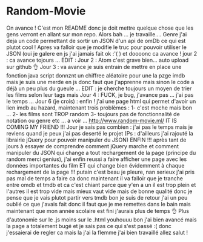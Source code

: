 # Random-Movie
On avance ! C'est mon README donc je doit mettre quelque chose que les gens verront en allant sur mon repo.
Alors bah ... je travaille....
Genre j'ai deja un code permettant de sortir un JSON d'un api de omDb ce qui est plutot cool !
Apres va falloir que je modifie le truc pour pouvoir utiliser le JSON (oui je galere en js j'ai jamais fait
ok :'( )
et doooonc ca avance !
jour 2 : ca avance tojours ...
EDIT : Jour 2 : Atom c'est grave bien... auto upload sur github :ok_hand:
Jour 3 : va avance je suis entrain de mettre en place une fonction java script donnznt un chiffree aléatoire pour une la pzge imdb mais je suis une merde en js donc faut que j'apprenne mais sinon le code a déjà un peu plus du gueule ...
EDIT : je cherche toujours un moyen de trier les films selon leur tags mais
Jour 4 : FUCK, je bug, j'avance pas ... j'ai pas le temps ...
Jour 6 (je crois) : enfin ! j'ai une page html qui permet d'avoir un lien imdb au hazard, maintenant trois problèmes : 1- c'est moche mais bon ... 2- les films sont TROP random 3- toujours pas de fonctionnalité de notation ou genre etc ... a voir ...
http://www.random-movie.ml/
IT IS COMING MY FRIEND !!!
Jour je sais pas combien : j'ai pas le temps mais je reviens quand je peux j'ai pas deserté le projet (Ps : d'ailleurs j'ai rajouté la librairie jQuery pour pouvoir manipuler du JSON)
ENFIN !!! après tant de jours à essayer de comprendre comment jQuery marche et comment manipuler du JSON qui change a tout rechargement de la page (principe du random merci genius), j'ai enfin reussi a faire afficher une page avec les données importantes du film ET qui change bien évidemment à chaque rechargement de la page !!! putain c'est beau je pleure, nan serieux j'ai pris pas mal de temps a faire ca donc maintenant il va falloir que je tranche entre omdb et tmdb et ca c'est chiant parce que y'en a un il est trop plein et l'autres il est trop vide mais mieux vaut vide mais de bonne qualité donc je pense que je vais plutot partir vers tmdb
bon je suis de retour j'ai un peu oublié ce que j'avais fait donc il faut que je me remettes dans le bain mais maintenant que mon année scolaire est fini j'aurais plus de temps :ok_hand:
Plus d'autonomie sur le .js moins sur le .html youhouuu
bon j'ai bien avancé mais la page a totalement bugé et je sais pas ce qui s'est passé :( donc j'essaierai de regler ca mais la j'ai la flemme j'ai bien travaillé allez salut !
